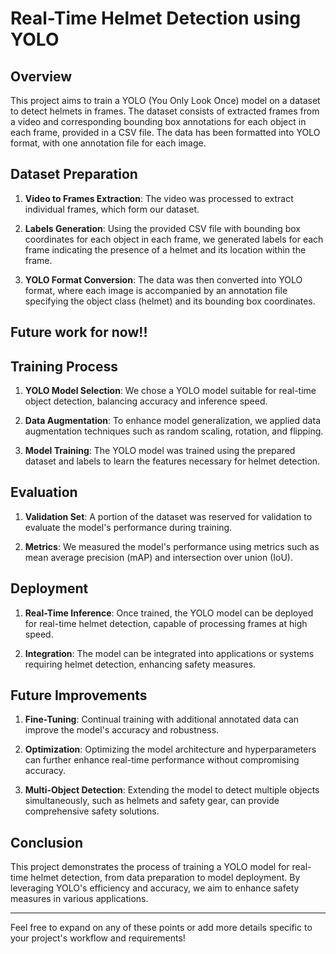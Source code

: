 # Real-Time Helmet Detection using YOLO

## Overview

This project aims to train a YOLO (You Only Look Once) model on a dataset to detect helmets in frames. The dataset consists of extracted frames from a video and corresponding bounding box annotations for each object in each frame, provided in a CSV file. The data has been formatted into YOLO format, with one annotation file for each image.

## Dataset Preparation

1. **Video to Frames Extraction**: The video was processed to extract individual frames, which form our dataset.

2. **Labels Generation**: Using the provided CSV file with bounding box coordinates for each object in each frame, we generated labels for each frame indicating the presence of a helmet and its location within the frame.

3. **YOLO Format Conversion**: The data was then converted into YOLO format, where each image is accompanied by an annotation file specifying the object class (helmet) and its bounding box coordinates.

## Future work for now!!
## Training Process

1. **YOLO Model Selection**: We chose a YOLO model suitable for real-time object detection, balancing accuracy and inference speed.

2. **Data Augmentation**: To enhance model generalization, we applied data augmentation techniques such as random scaling, rotation, and flipping.

3. **Model Training**: The YOLO model was trained using the prepared dataset and labels to learn the features necessary for helmet detection.

## Evaluation

1. **Validation Set**: A portion of the dataset was reserved for validation to evaluate the model's performance during training.

2. **Metrics**: We measured the model's performance using metrics such as mean average precision (mAP) and intersection over union (IoU).

## Deployment

1. **Real-Time Inference**: Once trained, the YOLO model can be deployed for real-time helmet detection, capable of processing frames at high speed.

2. **Integration**: The model can be integrated into applications or systems requiring helmet detection, enhancing safety measures.

## Future Improvements

1. **Fine-Tuning**: Continual training with additional annotated data can improve the model's accuracy and robustness.

2. **Optimization**: Optimizing the model architecture and hyperparameters can further enhance real-time performance without compromising accuracy.

3. **Multi-Object Detection**: Extending the model to detect multiple objects simultaneously, such as helmets and safety gear, can provide comprehensive safety solutions.

## Conclusion

This project demonstrates the process of training a YOLO model for real-time helmet detection, from data preparation to model deployment. By leveraging YOLO's efficiency and accuracy, we aim to enhance safety measures in various applications.

---

Feel free to expand on any of these points or add more details specific to your project's workflow and requirements!
